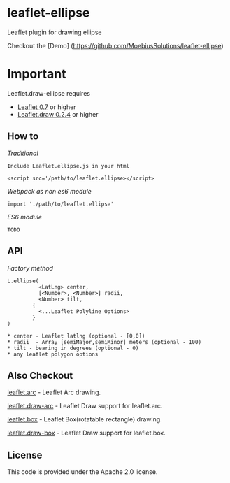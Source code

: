 # leaflet-ellipse
Leaflet plugin for drawing ellipse

Checkout the [Demo] (https://github.com/MoebiusSolutions/leaflet-ellipse)

# Important
Leaflet.draw-ellipse requires 

+ [Leaflet 0.7](https://github.com/Leaflet/Leaflet/releases/tag/v0.7) or higher
+ [Leaflet.draw 0.2.4](https://github.com/Leaflet/Leaflet.draw/releases/tag/v0.2.4) or higher

## How to

*Traditional*

    Include Leaflet.ellipse.js in your html

    <script src='/path/to/leaflet.ellipse></script>

*Webpack as non es6 module*

    import './path/to/leaflet.ellipse'


*ES6 module*

    TODO

## API

*Factory method*

    L.ellipse(
              <LatLng> center,
              [<Number>, <Number>] radii,
              <Number> tilt,
            {  
              <...Leaflet Polyline Options>
            }
    )

    * center - Leaflet latlng (optional - [0,0])
    * radii  - Array [semiMajor,semiMinor] meters (optional - 100)
    * tilt - bearing in degrees (optional - 0)
    * any leaflet polygon options 

## Also Checkout


[leaflet.arc](https://github.com/jjwtay/leaflet.arc) - Leaflet Arc drawing.

[leaflet.draw-arc](https://github.com/jjwtay/leaflet.draw-arc) - Leaflet Draw support for leaflet.arc.

[leaflet.box](https://github.com/jjwtay/leaflet.box) - Leaflet Box(rotatable rectangle) drawing.

[leaflet.draw-box](https://github.com/jjwtay/leaflet.draw-box) - Leaflet Draw support for leaflet.box.

## License

This code is provided under the Apache 2.0 license.
